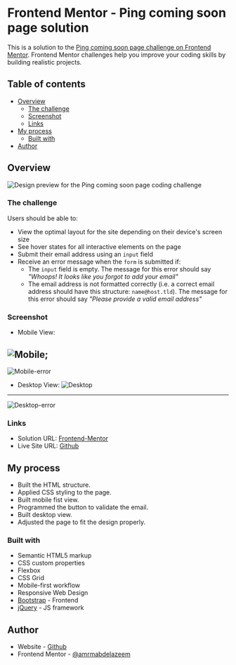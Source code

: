 # Frontend Mentor - Ping coming soon page solution

This is a solution to the [Ping coming soon page challenge on Frontend Mentor](https://www.frontendmentor.io/challenges/ping-single-column-coming-soon-page-5cadd051fec04111f7b848da). Frontend Mentor challenges help you improve your coding skills by building realistic projects. 

## Table of contents

- [Overview](#overview)
  - [The challenge](#the-challenge)
  - [Screenshot](#screenshot)
  - [Links](#links)
- [My process](#my-process)
  - [Built with](#built-with)
- [Author](#author)

## Overview
![Design preview for the Ping coming soon page coding challenge](./design/desktop-preview.jpg)

### The challenge

Users should be able to:

- View the optimal layout for the site depending on their device's screen size
- See hover states for all interactive elements on the page
- Submit their email address using an `input` field
- Receive an error message when the `form` is submitted if:
	- The `input` field is empty. The message for this error should say *"Whoops! It looks like you forgot to add your email"*
	- The email address is not formatted correctly (i.e. a correct email address should have this structure: `name@host.tld`). The message for this error should say *"Please provide a valid email address"*

### Screenshot
- Mobile View:

![Mobile](screenshots/mobile.png);
---
![Mobile-error](screenshots/mobile-error.png)

- Desktop View:
![Desktop](screenshots/desktop.png)
---
![Desktop-error](screenshots/desktop-error.png)

### Links

- Solution URL: [Frontend-Mentor](https://www.frontendmentor.io/solutions/ping-coming-soon-page-with-bootstrap-jquery-yUgh3Oklir)
- Live Site URL: [Github](https://amrmabdelazeem.github.io/ping-coming-soon-page/)

## My process

- Built the HTML structure.
- Applied CSS styling to the page.
- Built mobile fist view.
- Programmed the button to validate the email.
- Built desktop view.
- Adjusted the page to fit the design properly.

### Built with

- Semantic HTML5 markup
- CSS custom properties
- Flexbox
- CSS Grid
- Mobile-first workflow
- Responsive Web Design
- [Bootstrap](https://getbootstrap.com/) - Frontend
- [jQuery](https://jquery.com/) - JS framework


## Author

- Website - [Github](https://github.com/amrmabdelazeem)
- Frontend Mentor - [@amrmabdelazeem](https://www.frontendmentor.io/profile/amrmabdelazeem)
